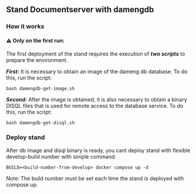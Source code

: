 ## Stand Documentserver with damengdb

### How it works

#### ⚠ Only on the first run:

The first deployment of the stand requires the execution of ***two scripts*** to prepare the environment.

***First:*** It is necessary to obtain an image of the dameng db database. To do this, run the script:
	
	bash damengdb-get-image.sh

***Second:*** After the image is obtained, it is also necessary to obtain a binary DISQL files that is used for remote access to the database service. To do this, run the script:
	
	bash damengdb-get-disql.sh

### Deploy stand

After db image and disql binary is ready, you cant deploy stand with flexible develop-build number with simple command: 
	
	BUILD=<build-number-from-develop> docker compose up -d

Note: The build number must be set each time the stand is deployed with compose up.
